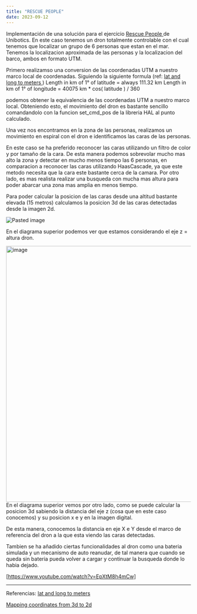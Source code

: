 ```yaml
---
title: "RESCUE PEOPLE"
date: 2023-09-12
---
```


Implementación de una solución para el ejercicio 
<a href="https://jderobot.github.io/RoboticsAcademy/exercises/Drones/rescue_people"> Rescue People </a>
de Unibotics.
En este caso tenemos un dron totalmente controlable con el cual tenemos que localizar un grupo de 6 personas que estan en el mar. Tenemos la localizacion aproximada de las personas y la localizacion del barco, ambos en formato UTM.

Primero realizamso una conversion de las coordenadas UTM a nuestro marco local de coordenadas. 
Siguiendo la siguiente formula (ref:
<a href="https://stackoverflow.com/questions/639695/how-to-convert-latitude-or-longitude-to-meters"> lat and long to meters </a>)
Length in km of 1° of latitude = always 111.32 km
Length in km of 1° of longitude = 40075 km * cos( latitude ) / 360

podemos obtener la equivalencia de las coordenadas UTM a nuestro marco local. Obteniendo esto, el movimiento del dron es bastante sencillo comandandolo con la funcion set_cmd_pos de la libreria HAL al punto calculado. 

Una vez nos encontramos en la zona de las personas, realizamos un movimiento en espiral con el dron e identificamos las caras de  las personas. 

En este caso se ha preferido reconocer las caras utilizando un filtro de color y por tamaño de la cara. De esta manera podemos sobrevolar mucho mas alto la zona y detectar en mucho menos tiempo las 6 personas, en comparacion a reconocer las caras utilizando HaasCascade, ya que este metodo necesita que la cara este bastante cerca de la camara. Por otro lado, es mas realista realizar una busqueda con mucha mas altura para poder abarcar una zona mas amplia en menos tiempo.

Para poder calcular la posicion de las caras desde una altitud bastante elevada (15 metros) calculamos la posicion 3d de las caras detectadas desde la imagen 2d. 

![Pasted image](https://github.com/JhonDL/robotica_de_servicio/assets/60139647/09b28f96-4c80-4e3a-a544-dbda3360b1ba)

En el diagrama superior podemos ver que estamos considerando el eje z = altura dron.

<img width="699" alt="image" src="https://github.com/JhonDL/robotica_de_servicio/assets/60139647/54374234-be15-4f0e-8ca6-cae1643ea815">
En el diagrama superior vemos por otro lado, como se puede calcular la posicion 3d sabiendo la distancia del eje z (cosa que en este caso conocemos) y su posicion x e y en la imagen digital. 

De esta manera, conocemos la distancia en eje X e Y desde el marco de referencia del dron a la que esta viendo las caras detectadas. 

Tambien se ha añadido ciertas funcionalidades al dron como una bateria simulada y un mecanismo de auto reanudar, de tal manera que cuando se queda sin bateria pueda volver a cargar y continuar la busqueda donde lo habia dejado. 

[https://www.youtube.com/watch?v=EpXtM8h4mCw]

---
Referencias:
<a href="https://stackoverflow.com/questions/639695/how-to-convert-latitude-or-longitude-to-meters"> lat and long to meters </a>

<a href="https://www.geeksforgeeks.org/mapping-coordinates-from-3d-to-2d-using-opencv-python/"> Mapping coordinates from 3d to 2d </a>
